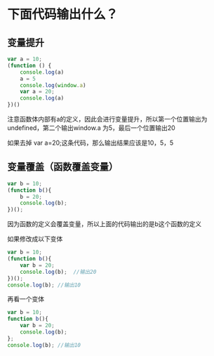 # 下面代码输出什么？

## 变量提升

```js
var a = 10;
(function () {
    console.log(a)
    a = 5
    console.log(window.a)
    var a = 20;
    console.log(a)
})()
```

注意函数体内部有a的定义，因此会进行变量提升，所以第一个位置输出为undefined，第二个输出window.a 为5，最后一个位置输出20

如果去掉 var a=20;这条代码，那么输出结果应该是10，5，5

## 变量覆盖（函数覆盖变量）

```js
var b = 10;
(function b(){
    b = 20;
    console.log(b); 
})();
```

因为函数的定义会覆盖变量，所以上面的代码输出的是b这个函数的定义

如果修改成以下变体

```js
var b = 10;
(function b(){
    var b = 20;
    console.log(b);  //输出20
})();
console.log(b); //输出10
```

再看一个变体

```js
var b = 10;
function b(){
    var b = 20;
    console.log(b);  
};
console.log(b); //输出10
```



